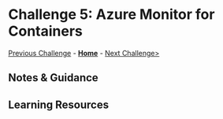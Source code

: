 # Challenge 5: Azure Monitor for Containers

[Previous Challenge](./04-Azure-Monitor-For-Virtual-Machines.md) - **[Home](../README.md)** - [Next Challenge>](./06-Log-Queries-With-KQL-And-Grafana.md)

## Notes & Guidance

## Learning Resources
